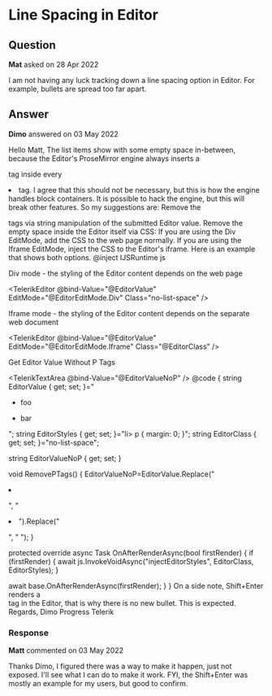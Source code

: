 # Line Spacing in Editor

## Question

**Mat** asked on 28 Apr 2022

I am not having any luck tracking down a line spacing option in Editor. For example, bullets are spread too far apart.

## Answer

**Dimo** answered on 03 May 2022

Hello Matt, The list items show with some empty space in-between, because the Editor's ProseMirror engine always inserts a <p> tag inside every <li> tag. I agree that this should not be necessary, but this is how the engine handles block containers. It is possible to hack the engine, but this will break other features. So my suggestions are: Remove the <p> tags via string manipulation of the submitted Editor value. Remove the empty space inside the Editor itself via CSS: If you are using the Div EditMode, add the CSS to the web page normally. If you are using the Iframe EditMode, inject the CSS to the Editor's iframe. Here is an example that shows both options. @inject IJSRuntime js <p> Div mode - the styling of the Editor content depends on the web page </p> <TelerikEditor @bind-Value="@EditorValue" EditMode="@EditorEditMode.Div" Class="no-list-space" /> <style>.no-list-space li> p { margin: 0;
} </style> <p> Iframe mode - the styling of the Editor content depends on the separate web document </p> <TelerikEditor @bind-Value="@EditorValue" EditMode="@EditorEditMode.Iframe" Class="@EditorClass" /> <!-- The suppress-error attribute allows script tags inside Razor components. --> <!-- Move this script to a proper place in production environment. --> <script suppress-error="BL9992"> // function injectEditorStyles ( editorClass, editorStyles ) { var doc=document.querySelector( "." +editorClass + " .k-iframe" ).contentWindow.document; var head=doc.querySelector( "head" ); var style=doc.createElement( "style" );
style.type="text/css"; var css=editorStyles;
style.appendChild(doc.createTextNode(css));
head.appendChild(style);
} // </script> <p> <TelerikButton OnClick="@RemovePTags"> Get Editor Value Without P Tags </TelerikButton> </p> <TelerikTextArea @bind-Value="@EditorValueNoP" /> @code {
string EditorValue { get; set; }=" <ul> <li> <p> foo </p> </li> <li> <p> bar </p> </li> </ul> ";
string EditorStyles { get; set; }="li> p { margin: 0; }";
string EditorClass { get; set; }="no-list-space";

string EditorValueNoP { get; set; }

void RemovePTags()
{
EditorValueNoP=EditorValue.Replace(" <li> <p> ", " <li> ").Replace(" </p> </li> ", " </li> ");
}

protected override async Task OnAfterRenderAsync(bool firstRender)
{
if (firstRender)
{
await js.InvokeVoidAsync("injectEditorStyles", EditorClass, EditorStyles);
}

await base.OnAfterRenderAsync(firstRender);
}
} On a side note, Shift+Enter renders a <br /> tag in the Editor, that is why there is no new bullet. This is expected. Regards, Dimo Progress Telerik

### Response

**Matt** commented on 03 May 2022

Thanks Dimo, I figured there was a way to make it happen, just not exposed. I'll see what I can do to make it work. FYI, the Shift+Enter was mostly an example for my users, but good to confirm.
